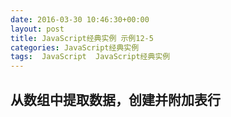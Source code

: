 ```yaml
---
date: 2016-03-30 10:46:30+00:00
layout: post
title: JavaScript经典实例 示例12-5
categories: JavaScript经典实例
tags:  JavaScript  JavaScript经典实例
---
```


从数组中提取数据，创建并附加表行
----------------

<html>
    <head>
        <title>removeChild</title>
        <style type="text/css">
            p
            {
                padding: 20px;
                margin: 10px 0;
                width: 400px;
                background-color: #eef;
            }
            
        </style>
        <script type="text/javascript">
            window.onload = function() {
                var paras = document.getElementsByTagName('p');
                
                for (var i = 4; i > -1; i--) {
                    paras[i].onclick = pruneparagraph(paras[0]);
                }
                
            }
            
            function pruneparagraph(parasthis){
                var parent = document.getElementById('parent'),
                    blk1 = document.getElementById("result1");
                
                parent.removeChild(parasthis);                
                blk1.innerHTML += '      ' + 'paras ' + document.getElementsByTagName('p').length;
            }
            
        </script>
    </head>
    <body>
        <div id="parent">
            <p>This is paragraph one</p>
            <p>This is paragraph two</p>
            <p>This is paragraph three</p>
            <p>This is paragraph four</p>
            <p>This is paragraph five</p>
        </div>
        <div id="result1"></div>
    </body>
</html>

源码如下：

``` javascript
<!DOCTYPE html>
<html>
    <head>
        <title>removeChild</title>
        <style type="text/css">
            p
            {
                padding: 20px;
                margin: 10px 0;
                width: 400px;
                background-color: #eef;
            }
            
        </style>
        <script type="text/javascript">
            window.onload = function() {
                var paras = document.getElementsByTagName('p');
                
                for (var i = 0; i < paras.length; i++) {
                    paras[i].onclick = pruneparagraph();
                }
                
            }
            
            function pruneparagraph(){
                var parent = this.parentNode;
                
                parent.removeChild(this);
                alert('paras ' + document.getElementsByTagName('p').length);
            }
            
        </script>
    </head>
    <body>
        <p>This is paragraph one</p>
        <p>This is paragraph two</p>
        <p>This is paragraph three</p>
        <p>This is paragraph four</p>
        <p>This is paragraph five</p>
    </body>
</html>
``` 
